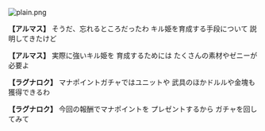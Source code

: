 
![plain.png](../images/backgrounds/plain.png)

**【アルマス】**
そうだ、忘れるところだったわ
キル姫を育成する手段について
説明してきたけど

**【アルマス】**
実際に強いキル姫を
育成するためには
たくさんの素材やゼニーが必要よ

**【ラグナロク】**
マナポイントガチャではユニットや
武具のほかドルルや金塊も
獲得できるわ

**【ラグナロク】**
今回の報酬でマナポイントを
プレゼントするから
ガチャを回してみて